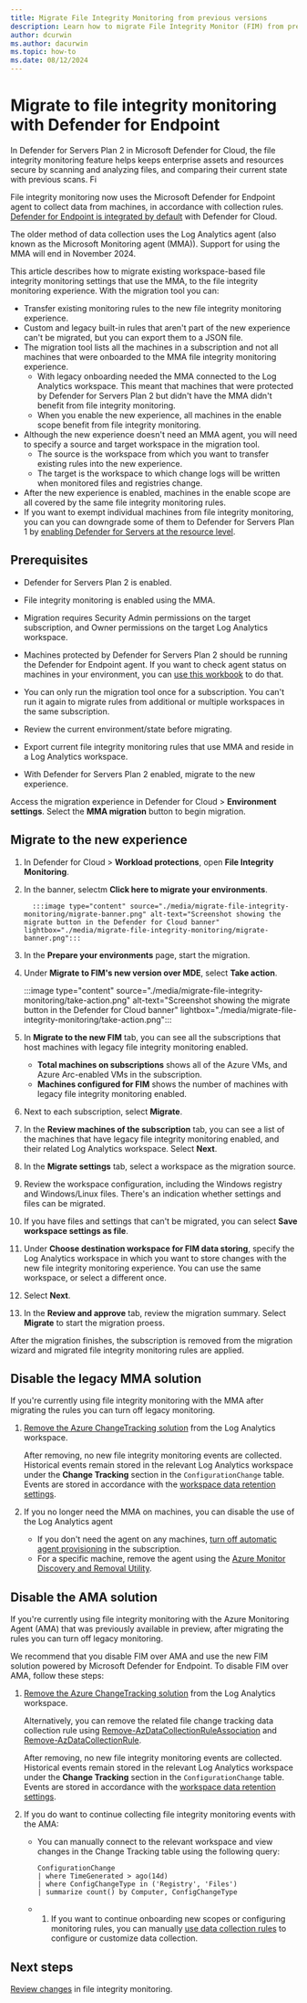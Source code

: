 ```yaml
---
title: Migrate File Integrity Monitoring from previous versions
description: Learn how to migrate File Integrity Monitor (FIM) from previous versions.
author: dcurwin
ms.author: dacurwin
ms.topic: how-to
ms.date: 08/12/2024
---
```


# Migrate to file integrity monitoring with Defender for Endpoint

In Defender for Servers Plan 2 in Microsoft Defender for Cloud, the file integrity monitoring feature helps keeps enterprise assets and resources secure by scanning and analyzing files, and comparing their current state with previous scans. Fi

File integrity monitoring now uses the Microsoft Defender for Endpoint agent to collect data from machines, in accordance with collection rules. [Defender for Endpoint is integrated by default](integration-defender-for-endpoint.md#integration-with-defender-for-endpoint-edr) with Defender for Cloud. 

The older method of data collection uses the Log Analytics agent (also known as the Microsoft Monitoring agent (MMA)). Support for using the MMA will end in November 2024.

This article describes how to migrate existing workspace-based file integrity monitoring settings that use the MMA, to the file integrity monitoring experience. With the migration tool you can:

- Transfer existing monitoring rules to the new file integrity monitoring experience. 
- Custom and legacy built-in rules that aren't part of the new experience can't be migrated, but you can export them to a JSON file.
- The migration tool lists all the machines in a subscription and not all machines that were onboarded to the MMA file integrity monitoring experience.
    - With legacy onboarding needed the MMA connected to the Log Analytics workspace. This meant that machines that were protected by Defender for Servers Plan 2 but didn't have the MMA didn't benefit from file integrity monitoring.
    - When you enable the new experience, all machines in the enable scope benefit from file integrity monitoring.
- Although the new experience doesn't need an MMA agent, you will need to specify a source and target workspace in the migration tool.
    - The source is the workspace from which you want to transfer existing rules into the new experience.
    - The target is the workspace to which change logs will be written when monitored files and registries change.
- After the new experience is enabled, machines in the enable scope are all covered by the same file integrity monitoring rules.
- If you want to exempt individual machines from file integrity monitoring, you can you can downgrade some of them to Defender for Servers Plan 1 by [enabling Defender for Servers at the resource level](/azure/defender-for-cloud/tutorial-enable-servers-plan#enable-plan-1-for-specific-resources).  


## Prerequisites

- Defender for Servers Plan 2 is enabled.
- File integrity monitoring is enabled using the MMA.
- Migration requires Security Admin permissions on the target subscription, and Owner permissions on the target Log Analytics workspace.
- Machines protected by Defender for Servers Plan 2 should be running the Defender for Endpoint agent. If you want to check agent status on machines in your environment, you can [use this workbook](https://aka.ms/DfServersDashboard) to do that. 
- You can only run the migration tool once for a subscription. You can't run it again to migrate rules from additional or multiple workspaces in the same subscription.

- Review the current environment/state before migrating.
- Export current file integrity monitoring rules that use MMA and reside in a Log Analytics workspace.
- With Defender for Servers Plan 2 enabled, migrate to the new experience.

Access the migration experience in Defender for Cloud > **Environment settings**. Select the **MMA migration** button to begin migration.


## Migrate to the new experience

1. In Defender for Cloud > **Workload protections**, open **File Integrity Monitoring**.
1. In the banner, selectm **Click here to migrate your environments**.


         :::image type="content" source="./media/migrate-file-integrity-monitoring/migrate-banner.png" alt-text="Screenshot showing the migrate button in the Defender for Cloud banner" lightbox="./media/migrate-file-integrity-monitoring/migrate-banner.png":::

1. In the **Prepare your environments** page, start the migration.
1. Under **Migrate to FIM's new version over MDE**, select **Take action**.

    :::image type="content" source="./media/migrate-file-integrity-monitoring/take-action.png" alt-text="Screenshot showing the migrate button in the Defender for Cloud banner" lightbox="./media/migrate-file-integrity-monitoring/take-action.png":::

1. In **Migrate to the new FIM** tab, you can see all the subscriptions that host machines with legacy file integrity monitoring enabled.
    - **Total machines on subscriptions** shows all of the Azure VMs, and Azure Arc-enabled VMs in the subscription.
    - **Machines configured for FIM** shows the number of machines with legacy file integrity monitoring enabled.
1. Next to each subscription, select **Migrate**.
1. In the **Review machines of the subscription** tab, you can see a list of the machines that have legacy file integrity monitoring enabled, and their related Log Analytics workspace. Select **Next**.
1. In the **Migrate settings** tab, select a workspace as the migration source.
1. Review the workspace configuration, including the Windows registry and Windows/Linux files. There's an indication whether settings and files can be migrated.
1. If you have files and settings that can't be migrated, you can select **Save workspace settings as file**.
1. Under **Choose destination workspace for FIM data storing**, specify the Log Analytics workspace in which you want to store changes with the new file integrity monitoring experience. You can use the same workspace, or select a different once.
1. Select **Next**.
1. In the **Review and approve** tab, review the migration summary. Select **Migrate** to start the migration proess.

After the migration finishes, the subscription is removed from the migration wizard and migrated file integrity monitoring rules are applied. 

## Disable the legacy MMA solution

If you're currently using file integrity monitoring with the MMA after migrating the rules you can turn off legacy monitoring.

1. [Remove the Azure ChangeTracking solution](/azure/automation/change-tracking/remove-feature#remove-changetracking-solution) from the Log Analytics workspace.

    After removing, no new file integrity monitoring events are collected. Historical events remain stored in the relevant Log Analytics workspace under the **Change Tracking** section in the `ConfigurationChange` table. Events are stored in accordance with the [workspace data retention settings](/azure/azure-monitor/logs/data-retention-configure).

1. If you no longer need the MMA on machines, you can disable the use of the Log Analytics agent

    - If you don't need the agent on any machines, [turn off automatic agent provisioning](https://ms.portal.azure.com/#view/Microsoft_Azure_Security/DataCollectionBladeV2) in the subscription.
    - For a specific machine, remove the agent using the [Azure Monitor Discovery and Removal Utility](/azure/azure-monitor/agents/azure-monitor-agent-mma-removal-tool).

## Disable the AMA solution

If you're currently using file integrity monitoring with the Azure Monitoring Agent (AMA) that was previously available in preview, after migrating the rules you can turn off legacy monitoring.

We recommend that you disable FIM over AMA and use the new FIM solution powered by Microsoft Defender for Endpoint. To disable FIM over AMA, follow these steps:

1. [Remove the Azure ChangeTracking solution](/azure/automation/change-tracking/remove-feature#remove-changetracking-solution) from the Log Analytics workspace.

    Alternatively, you can remove the related file change tracking data collection rule using [Remove-AzDataCollectionRuleAssociation](/powershell/module/az.monitor/remove-azdatacollectionruleassociation) and [Remove-AzDataCollectionRule](/powershell/module/az.monitor/remove-azdatacollectionrule).

    After removing, no new file integrity monitoring events are collected. Historical events remain stored in the relevant Log Analytics workspace under the **Change Tracking** section in the `ConfigurationChange` table. Events are stored in accordance with the [workspace data retention settings](/azure/azure-monitor/logs/data-retention-configure).


1. If you do want to continue collecting file integrity monitoring events with the AMA:

    - You can manually connect to the relevant workspace and view changes in the Change Tracking table using the following query:

        ```kusto
        ConfigurationChange  
        | where TimeGenerated > ago(14d)  
        | where ConfigChangeType in ('Registry', 'Files')  
        | summarize count() by Computer, ConfigChangeType
        ```
    - 1. If you want to continue onboarding new scopes or configuring monitoring rules, you can manually [use data collection rules](/azure/azure-monitor/essentials/data-collection-rule-overview) to configure or customize data collection.


## Next steps

[Review changes](file-integrity-monitoring-review-changes.md) in file integrity monitoring.
